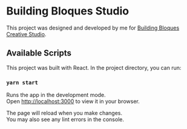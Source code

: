 # Building Bloques Studio

This project was designed and developed by me for  [Building Bloques Creative Studio](https://buildingbloques.com).

## Available Scripts

This project was built with React. In the project directory, you can run:

### `yarn start`

Runs the app in the development mode.\
Open [http://localhost:3000](http://localhost:3000) to view it in your browser.

The page will reload when you make changes.\
You may also see any lint errors in the console.

